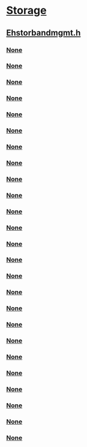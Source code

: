 # [Storage](../_storage/index.md)
## [Ehstorbandmgmt.h](index.md)
### [None](../ehstorbandmgmt/ni-ehstorbandmgmt-ioctl_ehstor_bandmgmt_activate.md)
### [None](../ehstorbandmgmt/ni-ehstorbandmgmt-ioctl_ehstor_bandmgmt_create_band.md)
### [None](../ehstorbandmgmt/ni-ehstorbandmgmt-ioctl_ehstor_bandmgmt_delete_band.md)
### [None](../ehstorbandmgmt/ni-ehstorbandmgmt-ioctl_ehstor_bandmgmt_enumerate_bands.md)
### [None](../ehstorbandmgmt/ni-ehstorbandmgmt-ioctl_ehstor_bandmgmt_erase_band.md)
### [None](../ehstorbandmgmt/ni-ehstorbandmgmt-ioctl_ehstor_bandmgmt_get_band_metadata.md)
### [None](../ehstorbandmgmt/ni-ehstorbandmgmt-ioctl_ehstor_bandmgmt_query_capabilities.md)
### [None](../ehstorbandmgmt/ni-ehstorbandmgmt-ioctl_ehstor_bandmgmt_revert.md)
### [None](../ehstorbandmgmt/ni-ehstorbandmgmt-ioctl_ehstor_bandmgmt_set_band_location.md)
### [None](../ehstorbandmgmt/ni-ehstorbandmgmt-ioctl_ehstor_bandmgmt_set_band_metadata.md)
### [None](../ehstorbandmgmt/ni-ehstorbandmgmt-ioctl_ehstor_bandmgmt_set_band_security.md)
### [None](../ehstorbandmgmt/ni-ehstorbandmgmt-ioctl_ehstor_tcgdrv_relinquish_silo.md)
### [None](../ehstorbandmgmt/ns-ehstorbandmgmt-_band_location_info.md)
### [None](../ehstorbandmgmt/ns-ehstorbandmgmt-_band_management_capabilities.md)
### [None](../ehstorbandmgmt/ns-ehstorbandmgmt-_band_security_info.md)
### [None](../ehstorbandmgmt/ns-ehstorbandmgmt-_band_table.md)
### [None](../ehstorbandmgmt/ns-ehstorbandmgmt-_band_table_entry.md)
### [None](../ehstorbandmgmt/ns-ehstorbandmgmt-_create_band_parameters.md)
### [None](../ehstorbandmgmt/ns-ehstorbandmgmt-_delete_band_parameters.md)
### [None](../ehstorbandmgmt/ns-ehstorbandmgmt-_enumerate_bands_parameters.md)
### [None](../ehstorbandmgmt/ns-ehstorbandmgmt-_erase_band_parameters.md)
### [None](../ehstorbandmgmt/ns-ehstorbandmgmt-_get_band_metadata_parameters.md)
### [None](../ehstorbandmgmt/ns-ehstorbandmgmt-_set_band_location_parameters.md)
### [None](../ehstorbandmgmt/ns-ehstorbandmgmt-_set_band_metadata_parameters.md)
### [None](../ehstorbandmgmt/ns-ehstorbandmgmt-_set_band_security_parameters.md)
